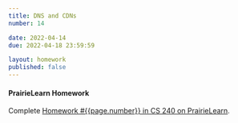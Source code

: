 ```yaml
---
title: DNS and CDNs
number: 14

date: 2022-04-14
due: 2022-04-18 23:59:59

layout: homework
published: false
---
```


#### PrairieLearn Homework

Complete [Homework #{{page.number}} in CS 240 on PrairieLearn](https://www.prairielearn.org/pl/course_instance/129051).